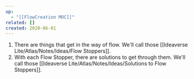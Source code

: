 ```yaml
---
up:
  - "[[FlowCreation MOC]]"
related: []
created: 2020-06-01
---
```


1. There are things that get in the way of flow. We'll call those [[Ideaverse Lite/Atlas/Notes/Ideas/Flow Stoppers]].
2. With each Flow Stopper, there are solutions to get through them. We'll call those [[Ideaverse Lite/Atlas/Notes/Ideas/Solutions to Flow Stoppers]].